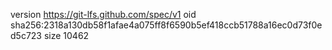 version https://git-lfs.github.com/spec/v1
oid sha256:2318a130db58f1afae4a075ff8f6590b5ef418ccb51788a16ec0d73f0ed5c723
size 10462
